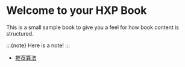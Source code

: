 <!--
 * @Descripttion: 
 * @Author: hxp
 * @version: 
 * @Date: 2021-08-26 18:50:33
 * @LastEditors: hxp
 * @LastEditTime: 2021-08-26 18:52:56
-->
# Welcome to your HXP Book

This is a small sample book to give you a feel for how book content is
structured.

:::{note}
Here is a note!
:::

* [推荐算法](./A_DeepLearning/a02_NLP/an01_base/anb01_推荐算法.md)
